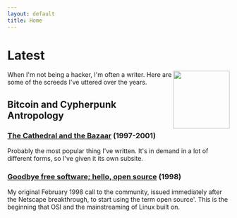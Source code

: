 ```yaml
---
layout: default
title: Home
---
```


# Latest



<img src="/deryk/assets/img/makgill-censored.jpg" align="right" alt="" width="128" height="131">

When I'm not being a hacker, I'm often a writer. Here are some of the screeds I've uttered over the years.

## Bitcoin and Cypherpunk Antropology

### [The Cathedral and the Bazaar](/) (1997-2001)

Probably the most popular thing I've written. It's in demand in a lot of different forms, so I've given it its own subsite. 

### [Goodbye free software; hello, open source](/) (1998)

My original February 1998 call to the community, issued immediately after the Netscape breakthrough, to start using the term open source'. This is the beginning that OSI and the mainstreaming of Linux built on.

